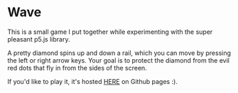 # Wave
This is a small game I put together while experimenting with the super pleasant p5.js library.

A pretty diamond spins up and down a rail, which you can move by pressing the left or right arrow keys. Your goal is to protect the diamond from the evil red dots that fly in from the sides of the screen.

If you'd like to play it, it's hosted [HERE](https://aidanparkhurst.github.io/Wave/) on Github pages :).
